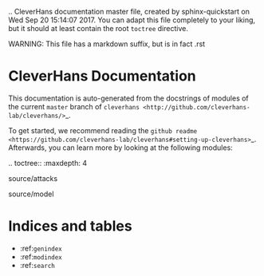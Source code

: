 .. CleverHans documentation master file, created by
   sphinx-quickstart on Wed Sep 20 15:14:07 2017.
   You can adapt this file completely to your liking, but it should at least
   contain the root `toctree` directive.

   WARNING: This file has a markdown suffix, but is in fact .rst

CleverHans Documentation
======================================


This documentation is auto-generated from the docstrings of modules of the current `master` branch of `cleverhans
<http://github.com/cleverhans-lab/cleverhans/>`_.

To get started, we recommend reading the `github readme
<https://github.com/cleverhans-lab/cleverhans#setting-up-cleverhans>`_. Afterwards, you can learn more by looking at the following modules:


.. toctree::
   :maxdepth: 4

   source/attacks
   <!-- source/devtools -->
   <!-- source/future -->
   source/model



Indices and tables
==================

* :ref:`genindex`
* :ref:`modindex`
* :ref:`search`

